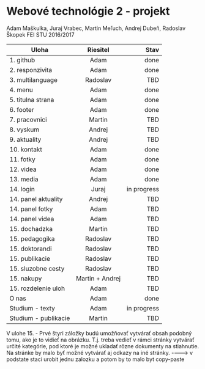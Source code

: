 # Webové technológie 2 - projekt
Adam Maškulka, Juraj Vrabec, Martin Meľuch, Andrej Dubeň, Radoslav Škopek
FEI STU 2016/2017


| Uloha        | Riesitel           | Stav  |
| ------------- |:-------------:| -----:|
| 1. github      | Adam | done |
| 2. responzivita      | Adam      |   done |
| 3. multilanguage | Radoslav      |    TBD |
| 4. menu      | Adam | done |
| 5. titulna strana      | Adam      |   done |
| 6. footer | Adam      |   done |
| 7. pracovnici      | Martin | TBD |
| 8. vyskum      | Andrej      |   TBD |
| 9. aktuality | Andrej      |    TBD |
| 10. kontakt      | Adam | done |
| 11. fotky      | Adam      |   done |
| 12. videa | Adam      |    done |
| 13. media      | Adam | done |
| 14. login      | Juraj      |  in progress |
| 14. panel aktuality      | Andrej      |  TBD |
| 14. panel fotky      | Adam      |  TBD |
| 14. panel videa      | Adam      |  TBD |
| 15. dochadzka | Martin      |    TBD |
| 15. pedagogika  | Radoslav | TBD |
| 15. doktorandi  | Radoslav | TBD |
| 15. publikacie  | Radoslav | TBD |
| 15. sluzobne cesty  | Radoslav | TBD |
| 15. nakupy  | Martin + Andrej | TBD |
| 15. rozdelenie uloh  | Adam | TBD |
| O nas  | Adam | done |
| Studium - texty  | Adam | in progress |
| Studium - publikacie  | Martin | TBD |

V ulohe 15. - Prvé štyri záložky budú umožňovať vytvárať obsah podobný tomu, ako je to vidieť na
obrázku. T.j. treba vedieť v rámci stránky vytvárať určité kategórie, pod ktoré je možné
ukladať rôzne dokumenty na stiahnutie. Na stránke by malo byť možné vytvárať aj odkazy na
iné stránky. ----> v podstate staci urobit jednu zalozku a potom by to malo byt copy-paste


